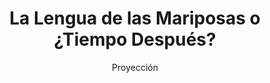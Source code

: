 ---
layout: post
title: "La Lengua de las Mariposas o ¿Tiempo Después?"
subtitle: "Proyección"
background: "/img/bg-index.jpg"
eventdate: 2019-03-13 19:00:00 +0100
placeName: "Filmoteca de Murcia."
placeMapsUrl: https://www.google.es/maps/place/Plaza+Fontes,+30001+Murcia/@37.9847219,-1.131864,17z/data=!3m1!4b1!4m5!3m4!1s0xd63821b45c25e63:0x2d110638bbfa6490!8m2!3d37.9847219!4d-1.1296753?hl=en
category: "central"
speakers:
    - name: "Por confirmar"
presenters:
    - name: "Por confirmar"
---